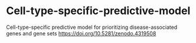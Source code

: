 # Cell-type-specific-predictive-model
Cell-type-specific predictive model for prioritizing disease-associated genes and gene sets
https://doi.org/10.5281/zenodo.4319508